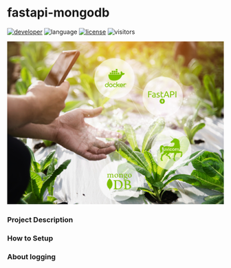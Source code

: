 # fastapi-mongodb

[![developer](https://img.shields.io/badge/Dev-grillazz-green?style)](https://github.com/grillazz)
![language](https://img.shields.io/badge/language-python-blue?style)
[![license](https://img.shields.io/github/license/grillazz/fastapi-mongodb)](https://github.com/grillazz/fastapi-mongodb/main/LICENSE)
![visitors](https://visitor-badge.laobi.icu/badge?page_id=grillazz.fastapi-mongodb")

![fastapi-redis](/static/greens.jpg)

### Project Description

### How to Setup

### About logging